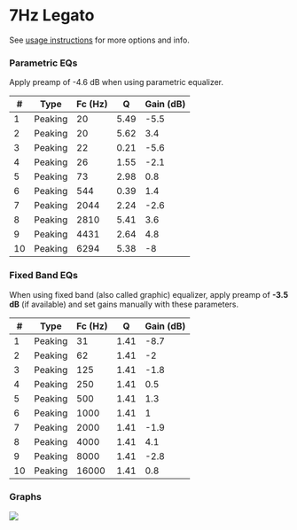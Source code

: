 # 7Hz Legato
See [usage instructions](https://github.com/jaakkopasanen/AutoEq#usage) for more options and info.

### Parametric EQs
Apply preamp of -4.6 dB when using parametric equalizer.

|   # | Type    |   Fc (Hz) |    Q |   Gain (dB) |
|-----|---------|-----------|------|-------------|
|   1 | Peaking |        20 | 5.49 |        -5.5 |
|   2 | Peaking |        20 | 5.62 |         3.4 |
|   3 | Peaking |        22 | 0.21 |        -5.6 |
|   4 | Peaking |        26 | 1.55 |        -2.1 |
|   5 | Peaking |        73 | 2.98 |         0.8 |
|   6 | Peaking |       544 | 0.39 |         1.4 |
|   7 | Peaking |      2044 | 2.24 |        -2.6 |
|   8 | Peaking |      2810 | 5.41 |         3.6 |
|   9 | Peaking |      4431 | 2.64 |         4.8 |
|  10 | Peaking |      6294 | 5.38 |        -8   |

### Fixed Band EQs
When using fixed band (also called graphic) equalizer, apply preamp of **-3.5 dB** (if available) and set gains manually with these parameters.

|   # | Type    |   Fc (Hz) |    Q |   Gain (dB) |
|-----|---------|-----------|------|-------------|
|   1 | Peaking |        31 | 1.41 |        -8.7 |
|   2 | Peaking |        62 | 1.41 |        -2   |
|   3 | Peaking |       125 | 1.41 |        -1.8 |
|   4 | Peaking |       250 | 1.41 |         0.5 |
|   5 | Peaking |       500 | 1.41 |         1.3 |
|   6 | Peaking |      1000 | 1.41 |         1   |
|   7 | Peaking |      2000 | 1.41 |        -1.9 |
|   8 | Peaking |      4000 | 1.41 |         4.1 |
|   9 | Peaking |      8000 | 1.41 |        -2.8 |
|  10 | Peaking |     16000 | 1.41 |         0.8 |

### Graphs
![](./7Hz%20Legato.png)

